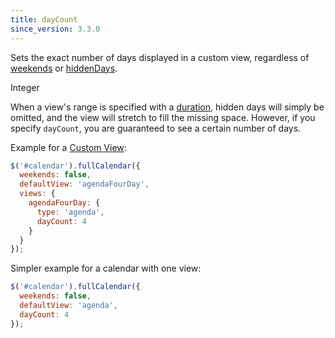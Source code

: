 ```yaml
---
title: dayCount
since_version: 3.3.0
---
```


Sets the exact number of days displayed in a custom view, regardless of [weekends](weekends) or [hiddenDays](hiddenDays).

<div class='spec' markdown='1'>
Integer
</div>

When a view's range is specified with a [duration](duration), hidden days will simply be omitted, and the view will stretch to fill the missing space. However, if you specify `dayCount`, you are guaranteed to see a certain number of days.

Example for a [Custom View](custom-view-with-settings):

```js
$('#calendar').fullCalendar({
  weekends: false,
  defaultView: 'agendaFourDay',
  views: {
    agendaFourDay: {
      type: 'agenda',
      dayCount: 4
    }
  }
});
```

Simpler example for a calendar with one view:

```js
$('#calendar').fullCalendar({
  weekends: false,
  defaultView: 'agenda',
  dayCount: 4
});
```
